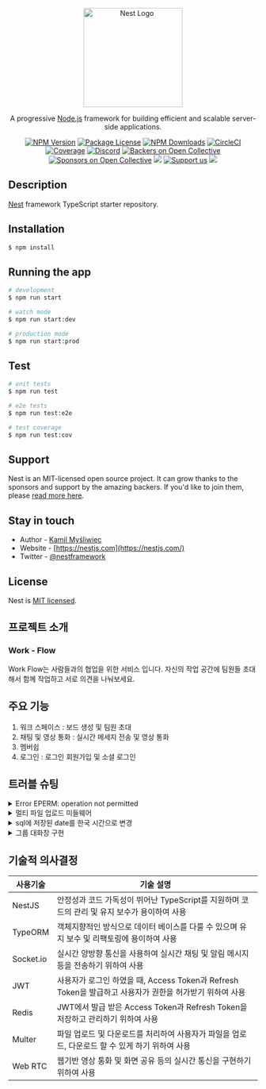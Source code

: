 <p align="center">
  <a href="http://nestjs.com/" target="blank"><img src="https://nestjs.com/img/logo-small.svg" width="200" alt="Nest Logo" /></a>
</p>

[circleci-image]: https://img.shields.io/circleci/build/github/nestjs/nest/master?token=abc123def456
[circleci-url]: https://circleci.com/gh/nestjs/nest

  <p align="center">A progressive <a href="http://nodejs.org" target="_blank">Node.js</a> framework for building efficient and scalable server-side applications.</p>
    <p align="center">
<a href="https://www.npmjs.com/~nestjscore" target="_blank"><img src="https://img.shields.io/npm/v/@nestjs/core.svg" alt="NPM Version" /></a>
<a href="https://www.npmjs.com/~nestjscore" target="_blank"><img src="https://img.shields.io/npm/l/@nestjs/core.svg" alt="Package License" /></a>
<a href="https://www.npmjs.com/~nestjscore" target="_blank"><img src="https://img.shields.io/npm/dm/@nestjs/common.svg" alt="NPM Downloads" /></a>
<a href="https://circleci.com/gh/nestjs/nest" target="_blank"><img src="https://img.shields.io/circleci/build/github/nestjs/nest/master" alt="CircleCI" /></a>
<a href="https://coveralls.io/github/nestjs/nest?branch=master" target="_blank"><img src="https://coveralls.io/repos/github/nestjs/nest/badge.svg?branch=master#9" alt="Coverage" /></a>
<a href="https://discord.gg/G7Qnnhy" target="_blank"><img src="https://img.shields.io/badge/discord-online-brightgreen.svg" alt="Discord"/></a>
<a href="https://opencollective.com/nest#backer" target="_blank"><img src="https://opencollective.com/nest/backers/badge.svg" alt="Backers on Open Collective" /></a>
<a href="https://opencollective.com/nest#sponsor" target="_blank"><img src="https://opencollective.com/nest/sponsors/badge.svg" alt="Sponsors on Open Collective" /></a>
  <a href="https://paypal.me/kamilmysliwiec" target="_blank"><img src="https://img.shields.io/badge/Donate-PayPal-ff3f59.svg"/></a>
    <a href="https://opencollective.com/nest#sponsor"  target="_blank"><img src="https://img.shields.io/badge/Support%20us-Open%20Collective-41B883.svg" alt="Support us"></a>
  <a href="https://twitter.com/nestframework" target="_blank"><img src="https://img.shields.io/twitter/follow/nestframework.svg?style=social&label=Follow"></a>
</p>
  <!--[![Backers on Open Collective](https://opencollective.com/nest/backers/badge.svg)](https://opencollective.com/nest#backer)
  [![Sponsors on Open Collective](https://opencollective.com/nest/sponsors/badge.svg)](https://opencollective.com/nest#sponsor)-->

## Description

[Nest](https://github.com/nestjs/nest) framework TypeScript starter repository.

## Installation

```bash
$ npm install
```

## Running the app

```bash
# development
$ npm run start

# watch mode
$ npm run start:dev

# production mode
$ npm run start:prod
```

## Test

```bash
# unit tests
$ npm run test

# e2e tests
$ npm run test:e2e

# test coverage
$ npm run test:cov
```

## Support

Nest is an MIT-licensed open source project. It can grow thanks to the sponsors and support by the amazing backers. If you'd like to join them, please [read more here](https://docs.nestjs.com/support).

## Stay in touch

- Author - [Kamil Myśliwiec](https://kamilmysliwiec.com)
- Website - [https://nestjs.com](https://nestjs.com/)
- Twitter - [@nestframework](https://twitter.com/nestframework)

## License

Nest is [MIT licensed](LICENSE).

## 프로젝트 소개
### Work - Flow
Work Flow는 사람들과의 협업을 위한 서비스 입니다.
자신의 작업 공간에 팀원들 초대해서 함께 작업하고 서로 의견을 나눠보세요.

## 주요 기능
1. 워크 스페이스 : 보드 생성 및 팀원 초대
2. 채팅 및 영상 통화 : 실시간 메세지 전송 및 영상 통화
3. 멤버쉽 
4. 로그인 : 로그인 회원가입 및 소셜 로그인

## 트러블 슈팅

<details><summary>Error EPERM: operation not permitted
</summary>

껏다키고 노트북도 재시작을 해도 마찬가지로 오류가 나왔음.

**해결방법**
1. vscode 를 닫는다.
2. 해당 폴더로 이동한뒤 powershell 을 연다
3. npm 캐시를 제거한다
```jsx
# npm cache clean --force
```
4. npm 을 최신버전으로 업데이트한다
```jsx
# npm install -g npm@latest --force
```
5. npm 캐시를 다시 제거한다
```jsx
npm cache clean --force
```
6. vscode 를 다시 연다.*
</details>


<details>![title](https://myurl.ai/zca36P)   
![title](https://myurl.ai/zca36P)   
<summary>멀티 파일 업로드 미들웨어 
</summary>

nest는 일반적으로 fileInterceptor 이용해서 파일 처리를 하지만 기존에 만든 미들웨어를 재사용을 해서 구현, 이 때 s3 업로드에 걸어놓은 유효성검사(파일 용량 및 최대 업로드 개수)에 만족하지 않는 다면 걸어둔 try ~catch문 내의 에러로 들어가는 게 아닌 서버 오류가 나버리는 현상으로 해당 오류를 수정하는데 시간이 좀 걸렸었다.
</details>


<details><summary> sql에 저장된 date를 한국 시간으로 변경
</summary>

저장된 date는 UTC기준이여서 한국 시간으로 바꾸기 위해선 offset을 9시간으로 준 시간을 더하는 간단한 문제 였는데, 더하고 toISOString() 메서드를 사용하면 다시 UTC시간으로 돌아가는 문제로 시간이 좀 걸렸었다(toTimeString, toDateString은 전부 offset이 적용된 한국 시간으로 잘 표시 되었는데 toISOString만 문제)
</details>


<details><summary>그룹 대화창 구현
</summary>

- 템플릿을 이용했는데 해당 템플릿의 html은 여러 페이지가 아닌 한 페이지에 모든 그룹 대화창이 설계가 되어야 하고 채팅 목록과 참여 인원 정보 등이 포함이 되어야 있어야 해서 어떻게 이 전체 부분을 최대한 대기 시간 없이 가져 오게 하는지에 대해 로직을 고민하고 적용하는 데 시간이 걸렸었다.
</details>

## 기술적 의사결정


| 사용기술 | 기술 설명
| --- | --- | 
NestJS| 안정성과 코드 가독성이 뛰어난 TypeScript를 지원하며 코드의 관리 및 유지 보수가 용이하여 사용  
TypeORM|  객체지향적인 방식으로 데이터 베이스를 다룰 수 있으며 유지 보수 및 리팩토링에 용이하여 사용
Socket.io | 실시간 양방향 통신을 사용하여 실시간 채팅 및 알림 메시지등을 전송하기 위하여 사용
JWT | 사용자가 로그인 하였을 때, Access Token과 Refresh Token을 발급하고 사용자가 권한을 허가받기 위하여 사용
Redis | JWT에서 발급 받은 Access Token과 Refresh Token을 저장하고 관리하기 위하여 사용
Multer | 파일 업로드 및 다운로드를 처리하여 사용자가 파일을 업로드, 다운로드 할 수 있게 하기 위하여 사용
Web RTC | 웹기반 영상 통화 및 화면 공유 등의 실시간 통신을 구현하기 위하여 사용

